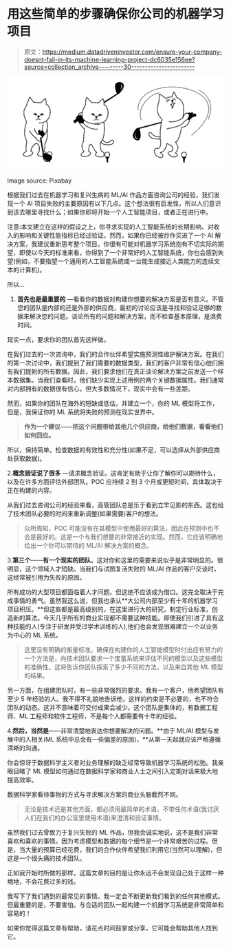 # 用这些简单的步骤确保你公司的机器学习项目

> 原文：<https://medium.datadriveninvestor.com/ensure-your-company-doesnt-fail-in-its-machine-learning-project-dc6035e156ee?source=collection_archive---------30----------------------->

![](img/33c2dfc079c260e93f41f79f9ca609bb.png)

Image source: Pixabay

根据我们过去在机器学习和复兴生病的 ML/AI 作品方面咨询公司的经验，我们发现一个 AI 项目失败的主要原因有以下几点。这个想法很有启发性，所以人们意识到该去哪里寻找什么；如果你即将开始一个人工智能项目，或者正在进行中。

注意:本文建立在这样的假设之上，你寻求实现的人工智能系统的长期影响、对收入的影响和关键性能指标已经过验证。然而，如果你已经被炒作买进了一个 AI 解决方案，我建议重新思考整个项目。你很有可能对机器学习系统抱有不切实际的期望，即使以今天的标准来看，你得到了一个非常好的人工智能系统，你也会感到失望(例如，不要指望一个通用的人工智能系统或一台能生成接近人类能力的连续文本的计算机)。

所以…

1.  **首先也是最重要的** —看看你的数据对构建你想要的解决方案是否有意义。不管您的团队是内部的还是外部的供应商，最初的讨论应该是寻找和验证足够的数据来解决您的问题。谈论所有的问题和解决方案，而不检查基本原理，是浪费时间。

现实一点，要求你的团队首先这样做。

在我们过去的一次咨询中，我们的合作伙伴希望实施预测性维护解决方案。在我们的第一次讨论中，我们提到了我们需要的数据类型，我们的客户非常有信心他们拥有我们提到的所有数据。因此，我们要求他们在真正谈论解决方案之前发送一个样本数据集。当我们查看时，他们缺少实现上述用例的两个关键数据属性。我们通常对内部拥有的数据很有信心，但大多数情况下，现实中会有一些差距。

然而，如果你的团队在海外的短缺或低估，并建立一个，你的 ML 模型将工作，但是，我保证你的 ML 系统将失败的预测在现实世界中。

> **作为一个建议——把这个问题带给其他几个供应商，给他们数据，看看他们如何回应。**

所以，保持简单。检查数据的有效性和充分性(如果不足，可以选择从外部供应商处获取数据)。

2.**概念验证说了很多** —请求概念验证。这肯定有助于让你了解你可以期待什么，以及在许多方面评估外部团队。POC 应持续 2 到 3 个月或更短时间，具体取决于正在构建的内容。

从我们过去咨询公司的经验来看，高管团队总是乐于看到立竿见影的东西。这也给了技术团队必要的时间来重新调整(如果需要)客户的想法。

> 众所周知，POC 可能没有在其模型中使用最好的算法，因此在预测中也不会是最好的。这是一个与我们想要的非常接近的实现。然而，它应该明确地给出一个你可以期待的 ML/AI 解决方案的概念。

3.**第三个**——**有一个现实的团队**。这对你和这里的需要来说似乎是非常明显的。很明显，这个领域人才短缺。当我们与试图复活失败的 ML/AI 作品的客户交谈时，这经常被引用为失败的原因。

所有成功的大型项目都面临着人才问题。但这绝不应该成为借口。这完全取决于完成事情的勇气。虽然我这么说，但我也承认**大公司内部至少有十年的机器学习项目积压。**但这些都是最高级别的，在这里进行大的研究，制定行业标准，创造新的算法。今天几乎所有的商业实现都不需要这种技能。即使我们引进了具有这种技能的人(专注于研发并受过学术训练的人),他们也会发现很难建立一个以业务为中心的 ML 系统。

> 这里没有明确的衡量标准。确保在构建你的人工智能模型时付出应有努力的一个方法是，向技术团队要求一个度量系统来评估不同的模型以及这些模型的准确性。这将告诉你团队探索了多少不同的方法，以及来自其他 ML 模型的结果。

另一方面，在组建团队时，有一些非常强烈的要求。我有一个客户，他希望团队有至少 5 年经验的人。我不得不礼貌地告诉他，这样的约束是不必要的，也不符合团队的动态。这并不意味着可交付成果会减少。这个团队是集体的，有数据工程师、ML 工程师和软件工程师，不是每个人都需要有十年的经验。

4.**然后，当然是**——非常清楚地表达你想要解决的问题。**由于 ML/AI 模型与发展中的人相关(ML 系统中总会有一些偏差的原因)，**从第一天起就应该严格遵循清晰的沟通。

你会惊讶于数据科学主义者对业务理解的缺乏经常导致机器学习系统的松弛。我亲眼目睹了 ML 模型如何通过在数据科学家和商业人士之间引入定期对话来极大地提高效率。

数据科学家看待事物的方式与寻求解决方案的商业头脑截然不同。

> 无论是技术还是其他方面，都必须用最简单的术语，不带任何术语(我讨厌人们在我们的办公室里使用术语)来澄清和验证事情。

虽然我们过去曾致力于复兴失败的 ML 作品，但我会诚实地说，这不是我们非常喜欢和喜欢的事情。因为考虑模型和数据的每个细节是一个非常艰苦的过程。但是，当大量的预算已经花费，我们的合作伙伴希望我们利用它(当然可以理解)，但这是一个很头痛的技术团队。

正如我开始时所做的那样，这篇文章的目的是让你永远不会发现自己处于这样一种境地，不会花费过多的钱。

我写下了我们遇到的最常见的事情。我一定会不断更新我们看到的任何其他模式。但最重要的是，不要害怕。与合适的团队一起构建一个机器学习系统是非常简单和容易的！

如果你觉得这篇文章有帮助，请花点时间鼓掌或分享，它可能会帮助其他人找到它。